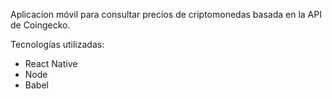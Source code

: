 Aplicacion móvil para consultar precios de criptomonedas basada en la API de Coingecko.

Tecnologías utilizadas:
- React Native
- Node
- Babel